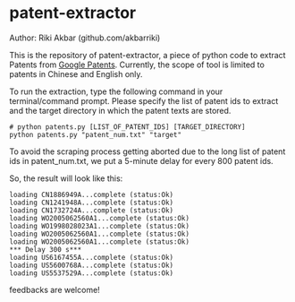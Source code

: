 # patent-extractor

Author: Riki Akbar (github.com/akbarriki)

This is the repository of patent-extractor, a piece of python code to extract Patents from <a href="patents.google.com">Google Patents</a>. Currently, the scope of tool is limited to patents in Chinese and English only.

To run the extraction, type the following command in your terminal/command prompt. Please specify the list of patent ids to extract and the target directory in which the patent texts are stored.


```
# python patents.py [LIST_OF_PATENT_IDS] [TARGET_DIRECTORY]
python patents.py "patent_num.txt" "target"
```

To avoid the scraping process getting aborted due to the long list of patent ids in patent_num.txt, we put a 5-minute delay for every 800 patent ids. 

So, the result will look like this:
```
loading CN1886949A...complete (status:Ok)
loading CN1241948A...complete (status:Ok)
loading CN1732724A...complete (status:Ok)
loading WO2005062560A1...complete (status:Ok)
loading WO1998028023A1...complete (status:Ok)
loading WO2005062560A1...complete (status:Ok)
loading WO2005062560A1...complete (status:Ok)
*** Delay 300 s***
loading US6167455A...complete (status:Ok)
loading US5600768A...complete (status:Ok)
loading US5537529A...complete (status:Ok)
```

feedbacks are welcome!

